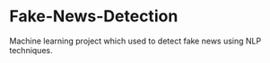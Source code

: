 # Fake-News-Detection
Machine learning project which used to detect fake news using NLP techniques.
